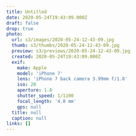 ```yaml
---
title: Untitled
date: 2020-05-24T19:43:09.000Z
draft: false
drop: true
photo:
  url: s3/images/2020-05-24-12-43-09.jpg
  thumb: s3/thumbs/2020-05-24-12-43-09.jpg
  preview: s3/previews/2020-05-24-12-43-09.jpg
  created: 2020-05-24T19:43:09.000Z
  exif:
    make: Apple
    model: 'iPhone 7'
    lens: 'iPhone 7 back camera 3.99mm f/1.8'
    iso: 20
    aperture: 1.8
    shutter_speed: 1/1100
    focal_length: '4.0 mm'
    gps: null
  title: null
  caption: null
links: []
---
```

